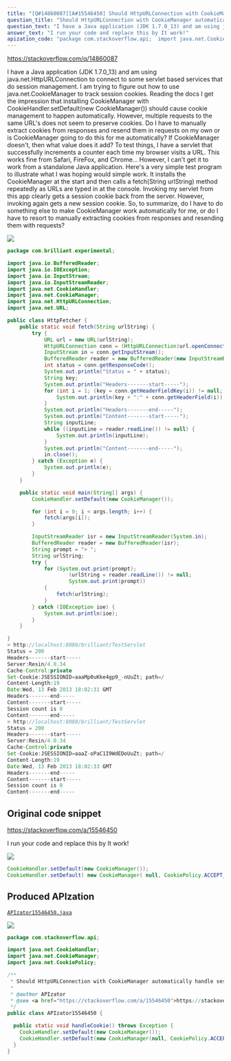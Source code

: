 ```yaml
---
title: "[Q#14860087][A#15546450] Should HttpURLConnection with CookieManager automatically handle session cookies?"
question_title: "Should HttpURLConnection with CookieManager automatically handle session cookies?"
question_text: "I have a Java application (JDK 1.7.0_13) and am using java.net.HttpURLConnection to connect to some servlet based services that do session management.  I am trying to figure out how to use java.net.CookieManager to track session cookies.  Reading the docs I get the impression that installing CookieManager with CookieHandler.setDefault(new CookieManager()) should cause cookie management to happen automatically.  However, multiple requests to the same URL's does not seem to preserve cookies.  Do I have to manually extract cookies from responses and resend them in requests on my own or is CookieManager going to do this for me automatically?  If CookieManager doesn't, then what value does it add? To test things, I have a servlet that successfully increments a counter each time my browser visits a URL.  This works fine from Safari, FireFox, and Chrome...  However, I can't get it to work from a standalone Java application. Here's a very simple test program to illustrate what I was hoping would simple work.  It installs the CookieManager at the start and then calls a fetch(String urlString) method repeatedly as URLs are typed in at the console. Invoking my servlet from this app clearly gets a session cookie back from the server.  However, invoking again gets a new session cookie. So, to summarize, do I have to do something else to make CookieManager work automatically for me, or do I have to resort to manually extracting cookies from responses and resending them with requests?"
answer_text: "I run your code and replace this by It work!"
apization_code: "package com.stackoverflow.api;  import java.net.CookieHandler; import java.net.CookieManager; import java.net.CookiePolicy;  /**  * Should HttpURLConnection with CookieManager automatically handle session cookies?  *  * @author APIzator  * @see <a href=\"https://stackoverflow.com/a/15546450\">https://stackoverflow.com/a/15546450</a>  */ public class APIzator15546450 {    public static void handleCookie() throws Exception {     CookieHandler.setDefault(new CookieManager());     CookieHandler.setDefault(new CookieManager(null, CookiePolicy.ACCEPT_ALL));   } }"
---
```


https://stackoverflow.com/q/14860087

I have a Java application (JDK 1.7.0_13) and am using java.net.HttpURLConnection to connect to some servlet based services that do session management.  I am trying to figure out how to use java.net.CookieManager to track session cookies.  Reading the docs I get the impression that installing CookieManager with CookieHandler.setDefault(new CookieManager()) should cause cookie management to happen automatically.  However, multiple requests to the same URL&#x27;s does not seem to preserve cookies.  Do I have to manually extract cookies from responses and resend them in requests on my own or is CookieManager going to do this for me automatically?  If CookieManager doesn&#x27;t, then what value does it add?
To test things, I have a servlet that successfully increments a counter each time my browser visits a URL.  This works fine from Safari, FireFox, and Chrome...  However, I can&#x27;t get it to work from a standalone Java application.
Here&#x27;s a very simple test program to illustrate what I was hoping would simple work.  It installs the CookieManager at the start and then calls a fetch(String urlString) method repeatedly as URLs are typed in at the console.
Invoking my servlet from this app clearly gets a session cookie back from the server.  However, invoking again gets a new session cookie.
So, to summarize, do I have to do something else to make CookieManager work automatically for me, or do I have to resort to manually extracting cookies from responses and resending them with requests?


<div class="code-logo"><img src="/stackoverflow.png" /></div>

```java
package com.brilliant.experimental;

import java.io.BufferedReader;
import java.io.IOException;
import java.io.InputStream;
import java.io.InputStreamReader;
import java.net.CookieHandler;
import java.net.CookieManager;
import java.net.HttpURLConnection;
import java.net.URL;

public class HttpFetcher {  
    public static void fetch(String urlString) {
        try {
            URL url = new URL(urlString);
            HttpURLConnection conn = (HttpURLConnection)url.openConnection();
            InputStream in = conn.getInputStream();
            BufferedReader reader = new BufferedReader(new InputStreamReader(in));
            int status = conn.getResponseCode();
            System.out.println("Status = " + status);
            String key;
            System.out.println("Headers-------start-----");
            for (int i = 1; (key = conn.getHeaderFieldKey(i)) != null; i++) {
                System.out.println(key + ":" + conn.getHeaderField(i));
            }
            System.out.println("Headers-------end-----");
            System.out.println("Content-------start-----");
            String inputLine;
            while ((inputLine = reader.readLine()) != null) {
                System.out.println(inputLine);
            }
            System.out.println("Content-------end-----");
            in.close();
        } catch (Exception e) {
            System.out.println(e);
        }
    }

    public static void main(String[] args) {
        CookieHandler.setDefault(new CookieManager());

        for (int i = 0; i < args.length; i++) {
            fetch(args[i]);
        }

        InputStreamReader isr = new InputStreamReader(System.in);
        BufferedReader reader = new BufferedReader(isr);
        String prompt = "> ";
        String urlString;
        try {
            for (System.out.print(prompt);
                    (urlString = reader.readLine()) != null; 
                    System.out.print(prompt)) 
            {
                fetch(urlString);
            }
        } catch (IOException ioe) {
            System.out.println(ioe);
        }
    }

}
> http://localhost:8080/brilliant/TestServlet
Status = 200
Headers-------start-----
Server:Resin/4.0.34
Cache-Control:private
Set-Cookie:JSESSIONID=aaaMp0uKke4gp9_-nUuZt; path=/
Content-Length:19
Date:Wed, 13 Feb 2013 18:02:31 GMT
Headers-------end-----
Content-------start-----
Session count is 0
Content-------end-----
> http://localhost:8080/brilliant/TestServlet
Status = 200
Headers-------start-----
Server:Resin/4.0.34
Cache-Control:private
Set-Cookie:JSESSIONID=aaaZ-oPaC1I9WdEDoUuZt; path=/
Content-Length:19
Date:Wed, 13 Feb 2013 18:02:33 GMT
Headers-------end-----
Content-------start-----
Session count is 0
Content-------end-----
```


## Original code snippet

https://stackoverflow.com/a/15546450

I run your code and replace this
by
It work!

<div class="code-logo"><img src="/stackoverflow.png" /></div>

```java
CookieHandler.setDefault(new CookieManager());
CookieHandler.setDefault( new CookieManager( null, CookiePolicy.ACCEPT_ALL ) );
```

## Produced APIzation

[`APIzator15546450.java`](https://github.com/pasqualesalza/apization/raw/main/data/search/APIzator15546450.java)

<div class="code-logo"><img src="/apizator.png" /></div>

```java
package com.stackoverflow.api;

import java.net.CookieHandler;
import java.net.CookieManager;
import java.net.CookiePolicy;

/**
 * Should HttpURLConnection with CookieManager automatically handle session cookies?
 *
 * @author APIzator
 * @see <a href="https://stackoverflow.com/a/15546450">https://stackoverflow.com/a/15546450</a>
 */
public class APIzator15546450 {

  public static void handleCookie() throws Exception {
    CookieHandler.setDefault(new CookieManager());
    CookieHandler.setDefault(new CookieManager(null, CookiePolicy.ACCEPT_ALL));
  }
}

```